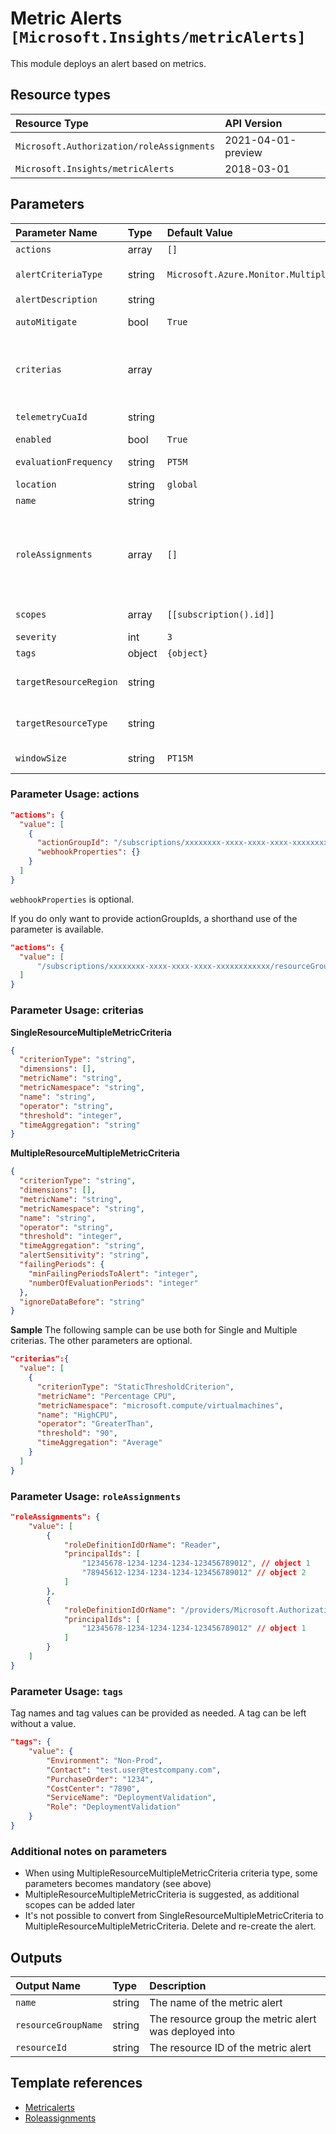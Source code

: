# Metric Alerts `[Microsoft.Insights/metricAlerts]`

This module deploys an alert based on metrics.

## Resource types

| Resource Type | API Version |
| :-- | :-- |
| `Microsoft.Authorization/roleAssignments` | 2021-04-01-preview |
| `Microsoft.Insights/metricAlerts` | 2018-03-01 |

## Parameters

| Parameter Name | Type | Default Value | Possible Values | Description |
| :-- | :-- | :-- | :-- | :-- |
| `actions` | array | `[]` |  | Optional. The list of actions to take when alert triggers. |
| `alertCriteriaType` | string | `Microsoft.Azure.Monitor.MultipleResourceMultipleMetricCriteria` | `[Microsoft.Azure.Monitor.SingleResourceMultipleMetricCriteria, Microsoft.Azure.Monitor.MultipleResourceMultipleMetricCriteria, Microsoft.Azure.Monitor.WebtestLocationAvailabilityCriteria]` | Optional. Maps to the 'odata.type' field. Specifies the type of the alert criteria. |
| `alertDescription` | string |  |  | Optional. Description of the alert. |
| `autoMitigate` | bool | `True` |  | Optional. The flag that indicates whether the alert should be auto resolved or not. |
| `criterias` | array |  |  | Required. Criterias to trigger the alert. Array of 'Microsoft.Azure.Monitor.SingleResourceMultipleMetricCriteria' or 'Microsoft.Azure.Monitor.MultipleResourceMultipleMetricCriteria' objects |
| `telemetryCuaId` | string |  |  | Optional. Customer Usage Attribution ID (GUID). This GUID must be previously registered |
| `enabled` | bool | `True` |  | Optional. Indicates whether this alert is enabled. |
| `evaluationFrequency` | string | `PT5M` | `[PT1M, PT5M, PT15M, PT30M, PT1H]` | Optional. how often the metric alert is evaluated represented in ISO 8601 duration format. |
| `location` | string | `global` |  | Optional. Location for all resources. |
| `name` | string |  |  | Required. The name of the alert. |
| `roleAssignments` | array | `[]` |  | Optional. Array of role assignment objects that contain the 'roleDefinitionIdOrName' and 'principalId' to define RBAC role assignments on this resource. In the roleDefinitionIdOrName attribute, you can provide either the display name of the role definition, or its fully qualified ID in the following format: '/providers/Microsoft.Authorization/roleDefinitions/c2f4ef07-c644-48eb-af81-4b1b4947fb11' |
| `scopes` | array | `[[subscription().id]]` |  | Optional. the list of resource IDs that this metric alert is scoped to. |
| `severity` | int | `3` | `[0, 1, 2, 3, 4]` | Optional. The severity of the alert. |
| `tags` | object | `{object}` |  | Optional. Tags of the resource. |
| `targetResourceRegion` | string |  |  | Optional. The region of the target resource(s) on which the alert is created/updated. Mandatory for MultipleResourceMultipleMetricCriteria. |
| `targetResourceType` | string |  |  | Optional. The resource type of the target resource(s) on which the alert is created/updated. Mandatory for MultipleResourceMultipleMetricCriteria. |
| `windowSize` | string | `PT15M` | `[PT1M, PT5M, PT15M, PT30M, PT1H, PT6H, PT12H, P1D]` | Optional. the period of time (in ISO 8601 duration format) that is used to monitor alert activity based on the threshold. |

### Parameter Usage: actions

```json
"actions": {
  "value": [
    {
      "actionGroupId": "/subscriptions/xxxxxxxx-xxxx-xxxx-xxxx-xxxxxxxxxxxx/resourceGroups/rgName/providers/microsoft.insights/actiongroups/ActionGroupName",
      "webhookProperties": {}
    }
  ]
}
```

`webhookProperties` is optional.

If you do only want to provide actionGroupIds, a shorthand use of the parameter is available.

```json
"actions": {
  "value": [
      "/subscriptions/xxxxxxxx-xxxx-xxxx-xxxx-xxxxxxxxxxxx/resourceGroups/rgName/providers/microsoft.insights/actiongroups/actionGroupName"
  ]
}
```

### Parameter Usage: criterias

**SingleResourceMultipleMetricCriteria**

```json
{
  "criterionType": "string",
  "dimensions": [],
  "metricName": "string",
  "metricNamespace": "string",
  "name": "string",
  "operator": "string",
  "threshold": "integer",
  "timeAggregation": "string"
}
```

**MultipleResourceMultipleMetricCriteria**

```json
{
  "criterionType": "string",
  "dimensions": [],
  "metricName": "string",
  "metricNamespace": "string",
  "name": "string",
  "operator": "string",
  "threshold": "integer",
  "timeAggregation": "string",
  "alertSensitivity": "string",
  "failingPeriods": {
    "minFailingPeriodsToAlert": "integer",
    "numberOfEvaluationPeriods": "integer"
  },
  "ignoreDataBefore": "string"
}
```

**Sample**
The following sample can be use both for Single and Multiple criterias. The other parameters are optional.

```json
"criterias":{
  "value": [
    {
      "criterionType": "StaticThresholdCriterion",
      "metricName": "Percentage CPU",
      "metricNamespace": "microsoft.compute/virtualmachines",
      "name": "HighCPU",
      "operator": "GreaterThan",
      "threshold": "90",
      "timeAggregation": "Average"
    }
  ]
}
```

### Parameter Usage: `roleAssignments`

```json
"roleAssignments": {
    "value": [
        {
            "roleDefinitionIdOrName": "Reader",
            "principalIds": [
                "12345678-1234-1234-1234-123456789012", // object 1
                "78945612-1234-1234-1234-123456789012" // object 2
            ]
        },
        {
            "roleDefinitionIdOrName": "/providers/Microsoft.Authorization/roleDefinitions/c2f4ef07-c644-48eb-af81-4b1b4947fb11",
            "principalIds": [
                "12345678-1234-1234-1234-123456789012" // object 1
            ]
        }
    ]
}
```

### Parameter Usage: `tags`

Tag names and tag values can be provided as needed. A tag can be left without a value.

```json
"tags": {
    "value": {
        "Environment": "Non-Prod",
        "Contact": "test.user@testcompany.com",
        "PurchaseOrder": "1234",
        "CostCenter": "7890",
        "ServiceName": "DeploymentValidation",
        "Role": "DeploymentValidation"
    }
}
```

### Additional notes on parameters

- When using MultipleResourceMultipleMetricCriteria criteria type, some parameters becomes mandatory (see above)
- MultipleResourceMultipleMetricCriteria is suggested, as additional scopes can be added later
- It's not possible to convert from SingleResourceMultipleMetricCriteria to MultipleResourceMultipleMetricCriteria. Delete and re-create the alert.

## Outputs

| Output Name | Type | Description |
| :-- | :-- | :-- |
| `name` | string | The name of the metric alert |
| `resourceGroupName` | string | The resource group the metric alert was deployed into |
| `resourceId` | string | The resource ID of the metric alert |

## Template references

- [Metricalerts](https://docs.microsoft.com/en-us/azure/templates/Microsoft.Insights/2018-03-01/metricAlerts)
- [Roleassignments](https://docs.microsoft.com/en-us/azure/templates/Microsoft.Authorization/roleAssignments)
